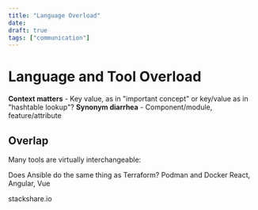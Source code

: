 ```yaml
---
title: "Language Overload"
date: 
draft: true
tags: ["communication"]
---
```


# Language and Tool Overload

**Context matters** - Key value, as in "important concept" or key/value as in "hashtable lookup"?
**Synonym diarrhea** - Component/module, feature/attribute

## Overlap

Many tools are virtually interchangeable:

Does Ansible do the same thing as Terraform?
Podman and Docker
React, Angular, Vue

stackshare.io